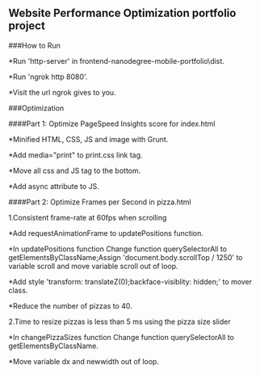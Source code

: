 ## Website Performance Optimization portfolio project

###How to Run

*Run 'http-server' in frontend-nanodegree-mobile-portfolio\dist.

*Run 'ngrok http 8080'.

*Visit the url ngrok gives to you.

###Optimization

####Part 1: Optimize PageSpeed Insights score for index.html

*Minified HTML, CSS, JS and image with Grunt.

*Add media="print" to print.css link tag.

*Move all css and JS tag to the bottom.

*Add async attribute to JS.

####Part 2: Optimize Frames per Second in pizza.html

1.Consistent frame-rate at 60fps when scrolling

*Add requestAnimationFrame to updatePositions function.

*In updatePositions function Change function querySelectorAll to getElementsByClassName;Assign 'document.body.scrollTop / 1250' to variable scroll and move variable scroll out of loop.

*Add style 'transform: translateZ(0);backface-visiblity: hidden;' to mover class.

*Reduce the number of pizzas to 40.

2.Time to resize pizzas is less than 5 ms using the pizza size slider

*In changePizzaSizes function Change function querySelectorAll to getElementsByClassName.

*Move variable dx and newwidth out of loop.
